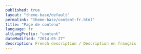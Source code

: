```yaml
---
published: true
layout: "theme-base/default"
permalink: "theme-base/content-fr.html"
title: "Page de contenu"
language: fr
altLangPrefix: "content"
dateModified: "2014-05-27"
description: French description / Description en français
---
```


